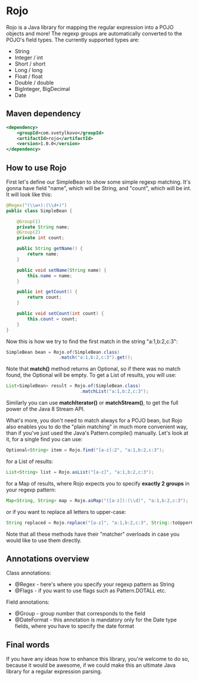 # Rojo
Rojo is a Java library for mapping the regular expression into a POJO objects and more! The regexp groups are automatically converted to the POJO's field types. The currently supported types are:

- String
- Integer / int
- Short / short
- Long / long
- Float / float
- Double / double
- BigInteger, BigDecimal
- Date

## Maven dependency
```xml
<dependency>
    <groupId>com.svetylkovo</groupId>
    <artifactId>rojo</artifactId>
    <version>1.0.0</version>
</dependency>
```
## How to use Rojo
First let's define our SimpleBean to show some simple regexp matching. It's gonna have field "name", which will be String, and "count", which will be int. It will look like this:

```java
@Regex("(\\w+):(\\d+)")
public class SimpleBean {

    @Group(1)
    private String name;
    @Group(2)
    private int count;

    public String getName() {
        return name;
    }

    public void setName(String name) {
        this.name = name;
    }

    public int getCount() {
        return count;
    }

    public void setCount(int count) {
        this.count = count;
    }
}
```

Now this is how we try to find the first match in the string "a:1,b:2,c:3":
```java
SimpleBean bean = Rojo.of(SimpleBean.class)
                    .match("a:1,b:2,c:3").get();
```

Note that **match()** method returns an Optional, so if there was no match found, the Optional will be empty. To get a List of results, you will use:
```java
List<SimpleBean> result = Rojo.of(SimpleBean.class)
                            .matchList("a:1,b:2,c:3");
```

Similarly you can use **matchIterator()** or **matchStream()**, to get the full power of the Java 8 Stream API.

What's more, you don't need to match always for a POJO bean, but Rojo also enables you to do the "plain matching" in much more convenient way, than if you've just used the Java's Pattern.compile() manually. Let's look at it, for a single find you can use:
```java
Optional<String> item = Rojo.find("[a-z]:2", "a:1,b:2,c:3");
``` 
for a List of results:
```java
List<String> list = Rojo.asList("[a-z]", "a:1,b:2,c:3");
```
for a Map of results, where Rojo expects you to specify **exactly 2 groups** in your regexp pattern:
```java
Map<String, String> map = Rojo.asMap("([a-z]):(\\d)", "a:1,b:2,c:3");
```
or if you want to replace all letters to upper-case:
```java
String replaced = Rojo.replace("[a-z]", "a:1,b:2,c:3", String::toUpperCase);
```
Note that all these methods have their "matcher" overloads in case you would like to use them directly.

## Annotations overview
Class annotations:
- @Regex - here's where you specify your regexp pattern as String
- @Flags - if you want to use flags such as Pattern.DOTALL etc.

Field annotations:
- @Group - group number that corresponds to the field
- @DateFormat - this annotation is mandatory only for the Date type fields, where you have to specify the date format

## Final words
If you have any ideas how to enhance this library, you're welcome to do so, because it would be awesome, if we could make this an ultimate Java library for a regular expression parsing.